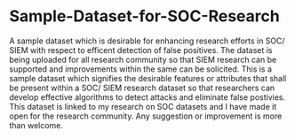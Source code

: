 # Sample-Dataset-for-SOC-Research
A sample dataset which is desirable for enhancing research efforts in SOC/ SIEM with respect to efficent detection of false positives. The dataset is being uploaded for all research community so that SIEM research can be supported and improvements within the same can be solicited. 
This is a sample dataset which signifies the desirable features or attributes that shall be present within a SOC/ SIEM research dataset so that researchers can develop effective algorithms to detect attacks and eliminate false postivies. 
This dataset is linked to my research on SOC datasets and I have made it open for the research community. Any suggestion or improvement is more than welcome. 
